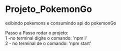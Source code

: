 # Projeto_PokemonGo
 exibindo pokemons e consumindo api do pokemonGo
 
 Passo a Passo rodar o projeto: <br>
 1 -no terminal digite o comando: 'npm i' <br>
 2 - no terminal de o comando: 'npm start'
 
